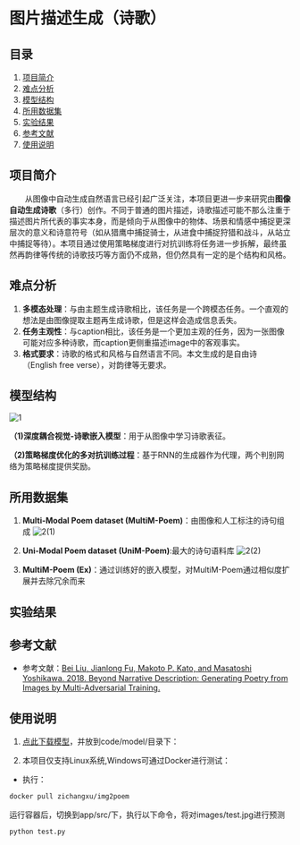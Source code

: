 # 图片描述生成（诗歌）

## 目录
1. [项目简介](#项目简介)
2. [难点分析](#难点分析)
3. [模型结构](#模型结构)
4. [所用数据集](#所用数据集)
5. [实验结果](#实验结果)
6. [参考文献](#参考文献)
7. [使用说明](#使用说明)

## 项目简介
&emsp;&emsp;从图像中自动生成自然语言已经引起广泛关注，本项目更进一步来研究由**图像自动生成诗歌**（多行）创作。不同于普通的图片描述，诗歌描述可能不那么注重于描述图片所代表的事实本身，而是倾向于从图像中的物体、场景和情感中捕捉更深层次的意义和诗意符号（如从猎鹰中捕捉骑士，从进食中捕捉狩猎和战斗，从站立中捕捉等待）。本项目通过使用策略梯度进行对抗训练将任务进一步拆解，最终虽然再韵律等传统的诗歌技巧等方面仍不成熟，但仍然具有一定的是个结构和风格。   

## 难点分析
1. **多模态处理**：与由主题生成诗歌相比，该任务是一个跨模态任务。一个直观的想法是由图像提取主题再生成诗歌，但是这样会造成信息丢失。
2. **任务主观性**：与caption相比，该任务是一个更加主观的任务，因为一张图像可能对应多种诗歌，而caption更侧重描述image中的客观事实。
3. **格式要求**：诗歌的格式和风格与自然语言不同。本文生成的是自由诗（English free verse），对韵律等无要求。
   
## 模型结构

![1](https://github.com/user-attachments/assets/c25f6cec-5f9a-48d3-ace0-766fce09da18)

 **（1)深度耦合视觉-诗歌嵌入模型**：用于从图像中学习诗歌表征。
 
 **（2)策略梯度优化的多对抗训练过程**：基于RNN的生成器作为代理，两个判别网络为策略梯度提供奖励。



## 所用数据集
1. **Multi-Modal Poem dataset (MultiM-Poem)**：由图像和人工标注的诗句组成
![2(1)](https://github.com/user-attachments/assets/0976ab2f-1079-4d2e-83ea-0d099e4884f1)

2. **Uni-Modal Poem dataset (UniM-Poem)**:最大的诗句语料库
![2(2)](https://github.com/user-attachments/assets/b6530648-0490-4e58-9818-a367dd729912)

3. **MultiM-Poem (Ex)**：通过训练好的嵌入模型，对MultiM-Poem通过相似度扩展并去除冗余而来

## 实验结果




## 参考文献
- 参考文献：[Bei Liu, Jianlong Fu, Makoto P. Kato, and Masatoshi Yoshikawa. 2018. Beyond Narrative Description: Generating Poetry from Images by Multi-Adversarial Training. ](https://arxiv.org/pdf/1804.08473)   


## 使用说明
1. [点此下载模型](https://github.com/Xuzc01/Generating-Poetry-from-Images/edit/main/README.md)，并放到code/model/目录下：
   
2. 本项目仅支持Linux系统,Windows可通过Docker进行测试：
- 执行：
  
```bash
docker pull zichangxu/img2poem 
```
运行容器后，切换到app/src/下，执行以下命令，将对images/test.jpg进行预测
```bash
python test.py
```
